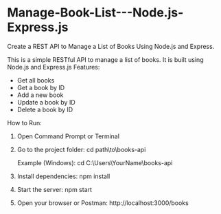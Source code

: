 # Manage-Book-List---Node.js-Express.js
Create a REST API to Manage a List of Books Using Node.js and Express.

This is a simple RESTful API to manage a list of books. It is built using Node.js and Express.js
Features:
- Get all books
- Get a book by ID
- Add a new book
- Update a book by ID
- Delete a book by ID

 How to Run:

1. Open Command Prompt or Terminal

2. Go to the project folder:
   cd path\to\books-api

   Example (Windows):
   cd C:\Users\YourName\books-api

3. Install dependencies:
   npm install

4. Start the server:
   npm start

5. Open your browser or Postman:
   http://localhost:3000/books
